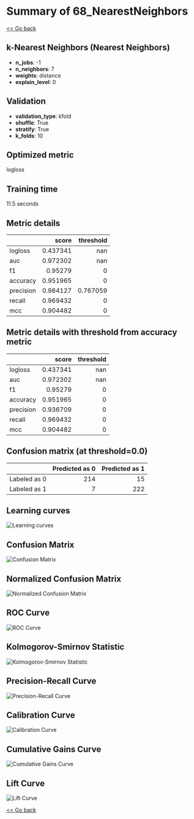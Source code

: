# Summary of 68_NearestNeighbors

[<< Go back](../README.md)


## k-Nearest Neighbors (Nearest Neighbors)
- **n_jobs**: -1
- **n_neighbors**: 7
- **weights**: distance
- **explain_level**: 0

## Validation
 - **validation_type**: kfold
 - **shuffle**: True
 - **stratify**: True
 - **k_folds**: 10

## Optimized metric
logloss

## Training time

11.5 seconds

## Metric details
|           |    score |   threshold |
|:----------|---------:|------------:|
| logloss   | 0.437341 |  nan        |
| auc       | 0.972302 |  nan        |
| f1        | 0.95279  |    0        |
| accuracy  | 0.951965 |    0        |
| precision | 0.984127 |    0.767059 |
| recall    | 0.969432 |    0        |
| mcc       | 0.904482 |    0        |


## Metric details with threshold from accuracy metric
|           |    score |   threshold |
|:----------|---------:|------------:|
| logloss   | 0.437341 |         nan |
| auc       | 0.972302 |         nan |
| f1        | 0.95279  |           0 |
| accuracy  | 0.951965 |           0 |
| precision | 0.936709 |           0 |
| recall    | 0.969432 |           0 |
| mcc       | 0.904482 |           0 |


## Confusion matrix (at threshold=0.0)
|              |   Predicted as 0 |   Predicted as 1 |
|:-------------|-----------------:|-----------------:|
| Labeled as 0 |              214 |               15 |
| Labeled as 1 |                7 |              222 |

## Learning curves
![Learning curves](learning_curves.png)
## Confusion Matrix

![Confusion Matrix](confusion_matrix.png)


## Normalized Confusion Matrix

![Normalized Confusion Matrix](confusion_matrix_normalized.png)


## ROC Curve

![ROC Curve](roc_curve.png)


## Kolmogorov-Smirnov Statistic

![Kolmogorov-Smirnov Statistic](ks_statistic.png)


## Precision-Recall Curve

![Precision-Recall Curve](precision_recall_curve.png)


## Calibration Curve

![Calibration Curve](calibration_curve_curve.png)


## Cumulative Gains Curve

![Cumulative Gains Curve](cumulative_gains_curve.png)


## Lift Curve

![Lift Curve](lift_curve.png)



[<< Go back](../README.md)
